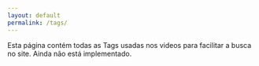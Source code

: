 ```yaml
---
layout: default
permalink: /tags/
---
```


Esta página contém todas as Tags usadas nos videos para facilitar a busca no site. Ainda não está implementado.